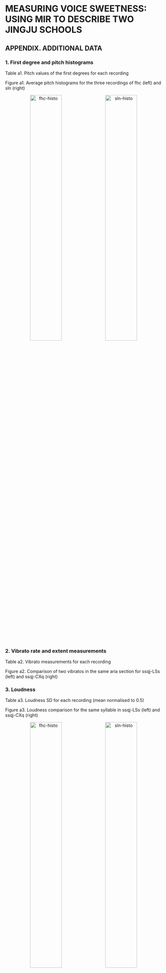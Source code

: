 # MEASURING VOICE SWEETNESS: USING MIR TO DESCRIBE TWO JINGJU SCHOOLS
## APPENDIX. ADDITIONAL DATA
### 1. First degree and pitch histograms
Table a1. Pitch values of the first degrees for each recording

Figure a1. Average pitch histograms for the three recordings of fhc (left) and sln (right)
<div align="center">
        <img width="45%" src="https://github.com/jingjusweetness/jingjusweetnessISMIR2015/blob/master/fig/fhc-histo-labelled.png" alt="fhc-histo" title="fhc histogram"</img>
        <img height="0" width="8px">
        <img width="45%" src="https://github.com/jingjusweetness/jingjusweetnessISMIR2015/blob/master/fig/sln-histo-labelled.png" alt="sln-histo" title="sln histogrm"</img>
</div>

### 2. Vibrato rate and extent measurements
Table a2. Vibrato measurements for each recording

Figure a2. Comparison of two vibratos in the same aria section for ssqj-LSs (left) and ssqj-CXq (right)

### 3. Loudness
Table a3. Loudness SD for each recording (mean normalised to 0.5)

Figure a3. Loudness comparison for the same syllable in ssqj-LSs (left) and ssqj-CXq (right)
<div align="center">
         <img width="45%" src="https://github.com/jingjusweetness/jingjusweetnessISMIR2015/blob/master/fig/loudnessMei.png" alt="fhc-histo" title="fhc histogram"</img>
        <img height="0" width="8px">
        <img width="45%" src="https://github.com/jingjusweetness/jingjusweetnessISMIR2015/blob/master/fig/loudnessCheng.png" alt="sln-histo" title="sln histogrm"</img>
</div>

### 4. Brightness measurements: Spectral centroid, LTAS and tristimulus
Table a4. Spectral centroid mean and SD for each recording

Figure a4. Spectral centroid mean and SD for each recording in Mei and Cheng
<div align="center">
        <img width="45%" src="https://github.com/jingjusweetness/jingjusweetnessISMIR2015/blob/master/fig/centroid.png" alt="centroid" title="centroid"</img>
</div>

Figure a5. LTAS for ssqj-LSs and ssqj-CXq
<div align="center">
        <img width="45%" src="https://github.com/jingjusweetness/jingjusweetnessISMIR2015/blob/master/fig/LTAS_ssqj.png" alt="ltas-ssqj" title="ltas ssqj"</img>
</div>

Table a5. Measurements of the three compoments of tristimulus for each recording

### 5. Spectral flux
Table a6. Spectral flux mean and SD for each recording

Figure a6. Spectral flux mean for each recording in Mei and Cheng
<div align="center">
        <img width="45%" src="https://github.com/jingjusweetness/jingjusweetnessISMIR2015/blob/master/fig/spectralFlux.png" alt="spectral flux" title="spectral flux"</img>
</div>

Tables a7, a8, a9. Spectral flux mean and SD for each recording, setting different loudness thresholds for transition frames between silence and sound
